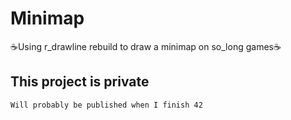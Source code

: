# Minimap
☕Using r_drawline rebuild to draw a minimap on so_long games☕

## This project is private
```
Will probably be published when I finish 42
```
